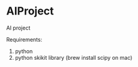 # AIProject
AI project

Requirements:
1) python
2) python skikit library (brew install scipy on mac)
